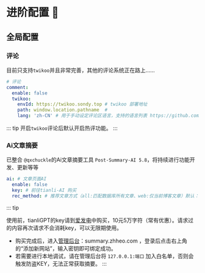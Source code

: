 # 进阶配置 🚀

## 全局配置

### 评论

目前只支持`twikoo`并且非常完善，其他的评论系统正在路上……

```yaml
# 评论
comment:
  enable: false
  twikoo:
    envId: https://twikoo.sondy.top # twikoo 部署地址
    path: window.location.pathname  # 
    lang: 'zh-CN' # 用于手动设定评论区语言，支持的语言列表 https://github.com/twikoojs/twikoo/blob/main/src/client/utils/i18n/index.js
```

::: tip
开启`twikoo`评论后默认开启热评功能。
:::

### Ai文章摘要

已整合 `@qxchuckle`的Ai文章摘要工具 `Post-Summary-AI 5.8`，将持续进行功能开发、更新等等

```yaml
ai: # 文章页面AI
  enable: false
  key: # 前往tianli-AI 购买
  rec_method: # 推荐文章方式（all:匹配数据库所有文章、web:仅当前博客文章）默认：web
```

::: tip

使用前，tianliGPT的key请到[爱发电](https://afdian.net/item/f18c2e08db4411eda2f25254001e7c00)中购买，10元5万字符（常有优惠）。请求过的内容再次请求不会消耗key，可以无限期使用。

- 购买完成后，进入[管理后台](summary.zhheo.com)：summary.zhheo.com ，登录后点击右上角的“添加新网站”，输入密钥即可绑定成功。
- 若需要进行本地调试，请在管理后台将 `127.0.0.1:端口` 加入白名单，否则会触发防盗KEY，无法正常获取摘要。
:::